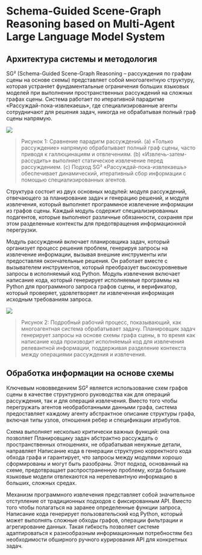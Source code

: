 # Schema-Guided Scene-Graph Reasoning based on Multi-Agent Large Language Model System

## Архитектура системы и методология

SG² (Schema-Guided Scene-Graph Reasoning – рассуждения по графам сцены на основе схемы) представляет собой многоагентную структуру, которая устраняет фундаментальные ограничения больших языковых моделей при выполнении пространственных рассуждений на сложных графах сцены. Система работает по итеративной парадигме «Рассуждай-пока-извлекаешь», где специализированные агенты сотрудничают для решения задач, никогда не обрабатывая полный граф сцены напрямую.

![](https://raw.githubusercontent.com/Verbasik/Weekly-arXiv-ML-AI-Research-Review/refs/heads/develop/2025/week-36/assets/Image-01.png)

> Рисунок 1: Сравнение парадигм рассуждений. (а) «Только рассуждение» напрямую обрабатывает полный граф сцены, часто приводя к галлюцинациям и отвлечениям. (b) «Извлечь-затем-рассудить» выполняет статическое извлечение перед рассуждением. (c) Подход SG² «Рассуждай-пока-извлекаешь» обеспечивает динамический, итеративный сбор информации с помощью специализированных агентов.

Структура состоит из двух основных модулей: модуля рассуждений, отвечающего за планирование задач и генерацию решений, и модуля извлечения, который выполняет программное извлечение информации из графов сцены. Каждый модуль содержит специализированных подагентов, которые выполняют различные обязанности, сохраняя при этом разделенные контексты для предотвращения информационной перегрузки.

Модуль рассуждений включает планировщика задач, который организует процесс решения проблем, генерируя запросы на извлечение информации, вызывая внешние инструменты или предоставляя окончательные решения. Он работает вместе с вызывателем инструментов, который преобразует высокоуровневые запросы в исполняемый код Python. Модуль извлечения включает написание кода, который генерирует исполняемые программы на Python для программного запроса графов сцены, и верификатор, который проверяет, удовлетворяет ли извлеченная информация исходным требованиям запроса.

![](https://raw.githubusercontent.com/Verbasik/Weekly-arXiv-ML-AI-Research-Review/refs/heads/develop/2025/week-36/assets/Image-02.png)

> Рисунок 2: Подробный рабочий процесс, показывающий, как многоагентная система обрабатывает задачу. Планировщик задач генерирует запросы на основе схемы графа сцены, в то время как написание кода производит исполняемый код для извлечения релевантной информации, поддерживая разделение контекста между операциями рассуждения и извлечения.

## Обработка информации на основе схемы

Ключевым нововведением SG² является использование схем графов сцены в качестве структурного руководства как для операций рассуждения, так и для операций извлечения. Вместо того чтобы перегружать агентов необработанными данными графа, система предоставляет каждому агенту абстрактное описание структуры графа, включая типы узлов, отношения ребер и спецификации атрибутов.

Схема выполняет несколько критически важных функций: она позволяет Планировщику задач абстрактно рассуждать о пространственных отношениях, не обрабатывая ненужные детали, направляет Написание кода в генерации структурно корректного кода обхода графа и гарантирует, что запросы между модулями хорошо сформированы и могут быть разобраны. Этот подход, основанный на схеме, предотвращает распространенную проблему, когда большие языковые модели отвлекаются на нерелевантную информацию в больших, сложных средах.

Механизм программного извлечения представляет собой значительное отступление от традиционных подходов с фиксированным API. Вместо того чтобы полагаться на заранее определенные функции запроса, Написание кода генерирует пользовательский код Python, который может выполнять сложные обходы графов, операции фильтрации и агрегирование данных. Такая гибкость позволяет системе адаптироваться к разнообразным информационным потребностям без необходимости обширного ручного курирования API для конкретных задач.